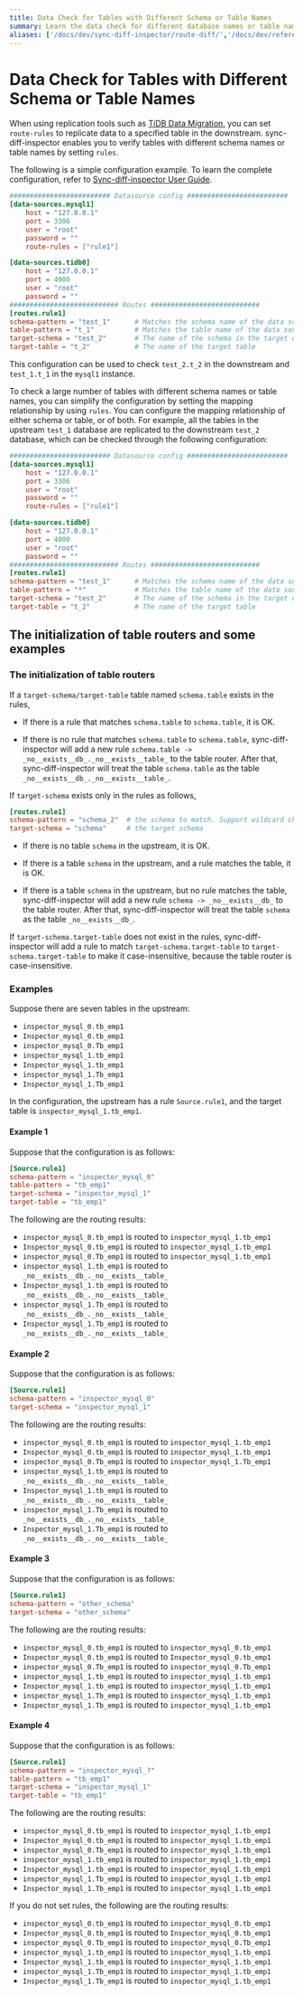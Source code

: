 ```yaml
---
title: Data Check for Tables with Different Schema or Table Names
summary: Learn the data check for different database names or table names.
aliases: ['/docs/dev/sync-diff-inspector/route-diff/','/docs/dev/reference/tools/sync-diff-inspector/route-diff/']
---
```


# Data Check for Tables with Different Schema or Table Names

When using replication tools such as [TiDB Data Migration](/dm/dm-overview.md), you can set `route-rules` to replicate data to a specified table in the downstream. sync-diff-inspector enables you to verify tables with different schema names or table names by setting `rules`.

The following is a simple configuration example. To learn the complete configuration, refer to [Sync-diff-inspector User Guide](/sync-diff-inspector/sync-diff-inspector-overview.md).

```toml
######################### Datasource config #########################
[data-sources.mysql1]
    host = "127.0.0.1"
    port = 3306
    user = "root"
    password = ""
    route-rules = ["rule1"]

[data-sources.tidb0]
    host = "127.0.0.1"
    port = 4000
    user = "root"
    password = ""
########################### Routes ###########################
[routes.rule1]
schema-pattern = "test_1"      # Matches the schema name of the data source. Supports the wildcards "*" and "?"
table-pattern = "t_1"          # Matches the table name of the data source. Supports the wildcards "*" and "?"
target-schema = "test_2"       # The name of the schema in the target database
target-table = "t_2"           # The name of the target table
```

This configuration can be used to check `test_2.t_2` in the downstream and `test_1.t_1` in the `mysql1` instance.

To check a large number of tables with different schema names or table names, you can simplify the configuration by setting the mapping relationship by using `rules`. You can configure the mapping relationship of either schema or table, or of both. For example, all the tables in the upstream `test_1` database are replicated to the downstream `test_2` database, which can be checked through the following configuration:

```toml
######################### Datasource config #########################
[data-sources.mysql1]
    host = "127.0.0.1"
    port = 3306
    user = "root"
    password = ""
    route-rules = ["rule1"]

[data-sources.tidb0]
    host = "127.0.0.1"
    port = 4000
    user = "root"
    password = ""
########################### Routes ###########################
[routes.rule1]
schema-pattern = "test_1"      # Matches the schema name of the data source. Supports the wildcards "*" and "?"
table-pattern = "*"            # Matches the table name of the data source. Supports the wildcards "*" and "?"
target-schema = "test_2"       # The name of the schema in the target database
target-table = "t_2"           # The name of the target table
```

## The initialization of table routers and some examples

### The initialization of table routers

If a `target-schema/target-table` table named `schema.table` exists in the rules,

- If there is a rule that matches `schema.table` to `schema.table`, it is OK.

-  If there is no rule that matches `schema.table` to `schema.table`, sync-diff-inspector will add a new rule `schema.table -> _no__exists__db_._no__exists__table_` to the table router. After that, sync-diff-inspector will treat the table `schema.table` as the table `_no__exists__db_._no__exists__table_`.

If `target-schema` exists only in the rules as follows,

```toml
[routes.rule1]
schema-pattern = "schema_2"  # the schema to match. Support wildcard characters * and ?.
target-schema = "schema"     # the target schema
```

- If there is no table `schema` in the upstream, it is OK.

- If there is a table `schema` in the upstream, and a rule matches the table, it is OK.

- If there is a table `schema` in the upstream, but no rule matches the table, sync-diff-inspector will add a new rule `schema -> _no__exists__db_` to the table router. After that, sync-diff-inspector will treat the table `schema` as the table `_no__exists__db_`.

If `target-schema.target-table` does not exist in the rules, sync-diff-inspector will add a rule to match `target-schema.target-table` to `target-schema.target-table` to make it case-insensitive, because the table router is case-insensitive.

### Examples

Suppose there are seven tables in the upstream:

- `inspector_mysql_0.tb_emp1`
- `Inspector_mysql_0.tb_emp1`
- `inspector_mysql_0.Tb_emp1`
- `inspector_mysql_1.tb_emp1`
- `Inspector_mysql_1.tb_emp1`
- `inspector_mysql_1.Tb_emp1`
- `Inspector_mysql_1.Tb_emp1`

In the configuration, the upstream has a rule `Source.rule1`, and the target table is `inspector_mysql_1.tb_emp1`.

#### Example 1

Suppose that the configuration is as follows:

```toml
[Source.rule1]
schema-pattern = "inspector_mysql_0"
table-pattern = "tb_emp1"
target-schema = "inspector_mysql_1"
target-table = "tb_emp1"
```

The following are the routing results:

- `inspector_mysql_0.tb_emp1` is routed to `inspector_mysql_1.tb_emp1`
- `Inspector_mysql_0.tb_emp1` is routed to `inspector_mysql_1.tb_emp1`
- `inspector_mysql_0.Tb_emp1` is routed to `inspector_mysql_1.tb_emp1`
- `inspector_mysql_1.tb_emp1` is routed to `_no__exists__db_._no__exists__table_`
- `Inspector_mysql_1.tb_emp1` is routed to `_no__exists__db_._no__exists__table_`
- `inspector_mysql_1.Tb_emp1` is routed to `_no__exists__db_._no__exists__table_`
- `Inspector_mysql_1.Tb_emp1` is routed to `_no__exists__db_._no__exists__table_`

#### Example 2

Suppose that the configuration is as follows:

```toml
[Source.rule1]
schema-pattern = "inspector_mysql_0"
target-schema = "inspector_mysql_1"
```

The following are the routing results:

- `inspector_mysql_0.tb_emp1` is routed to `inspector_mysql_1.tb_emp1`
- `Inspector_mysql_0.tb_emp1` is routed to `inspector_mysql_1.tb_emp1`
- `inspector_mysql_0.Tb_emp1` is routed to `inspector_mysql_1.Tb_emp1`
- `inspector_mysql_1.tb_emp1` is routed to `_no__exists__db_._no__exists__table_`
- `Inspector_mysql_1.tb_emp1` is routed to `_no__exists__db_._no__exists__table_`
- `inspector_mysql_1.Tb_emp1` is routed to `_no__exists__db_._no__exists__table_`
- `Inspector_mysql_1.Tb_emp1` is routed to `_no__exists__db_._no__exists__table_`

#### Example 3

Suppose that the configuration is as follows:

```toml
[Source.rule1]
schema-pattern = "other_schema"
target-schema = "other_schema"
```

The following are the routing results:

- `inspector_mysql_0.tb_emp1` is routed to `inspector_mysql_0.tb_emp1`
- `Inspector_mysql_0.tb_emp1` is routed to `Inspector_mysql_0.tb_emp1`
- `inspector_mysql_0.Tb_emp1` is routed to `inspector_mysql_0.Tb_emp1`
- `inspector_mysql_1.tb_emp1` is routed to `inspector_mysql_1.tb_emp1`
- `Inspector_mysql_1.tb_emp1` is routed to `inspector_mysql_1.tb_emp1`
- `inspector_mysql_1.Tb_emp1` is routed to `inspector_mysql_1.tb_emp1`
- `Inspector_mysql_1.Tb_emp1` is routed to `inspector_mysql_1.tb_emp1`

#### Example 4

Suppose that the configuration is as follows:

```toml
[Source.rule1]
schema-pattern = "inspector_mysql_?"
table-pattern = "tb_emp1"
target-schema = "inspector_mysql_1"
target-table = "tb_emp1"
```

The following are the routing results:

- `inspector_mysql_0.tb_emp1` is routed to `inspector_mysql_1.tb_emp1`
- `Inspector_mysql_0.tb_emp1` is routed to `inspector_mysql_1.tb_emp1`
- `inspector_mysql_0.Tb_emp1` is routed to `inspector_mysql_1.tb_emp1`
- `inspector_mysql_1.tb_emp1` is routed to `inspector_mysql_1.tb_emp1`
- `Inspector_mysql_1.tb_emp1` is routed to `inspector_mysql_1.tb_emp1`
- `inspector_mysql_1.Tb_emp1` is routed to `inspector_mysql_1.tb_emp1`
- `Inspector_mysql_1.Tb_emp1` is routed to `inspector_mysql_1.tb_emp1`

If you do not set rules, the following are the routing results:

- `inspector_mysql_0.tb_emp1` is routed to `inspector_mysql_0.tb_emp1`
- `Inspector_mysql_0.tb_emp1` is routed to `Inspector_mysql_0.tb_emp1`
- `inspector_mysql_0.Tb_emp1` is routed to `inspector_mysql_0.Tb_emp1`
- `inspector_mysql_1.tb_emp1` is routed to `inspector_mysql_1.tb_emp1`
- `Inspector_mysql_1.tb_emp1` is routed to `inspector_mysql_1.tb_emp1`
- `inspector_mysql_1.Tb_emp1` is routed to `inspector_mysql_1.tb_emp1`
- `Inspector_mysql_1.Tb_emp1` is routed to `inspector_mysql_1.tb_emp1`
